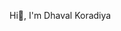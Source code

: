 Hi👋, I'm Dhaval Koradiya

<!--
**dhavalk447/dhavalk447** is a ✨ _special_ ✨ repository because its `README.md` (this file) appears on your GitHub profile.

Here are some ideas to get you started:

- 🌍 I'm based in Toronto, ON
- ✉️ You can contact me at dhavalk447@gmail.com
-->
